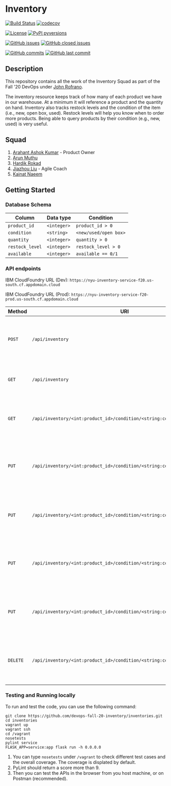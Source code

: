 # Inventory

[![Build Status](https://travis-ci.org/devops-fall-20-inventory/inventories.svg?branch=master)](https://travis-ci.org/devops-fall-20-inventory/inventories)
[![codecov](https://codecov.io/gh/devops-fall-20-inventory/inventories/branch/master/graph/badge.svg?token=WHT72OFUGH)](https://codecov.io/gh/devops-fall-20-inventory/inventories)

[![License](https://img.shields.io/badge/License-Apache%202.0-blue.svg)](https://opensource.org/licenses/Apache-2.0)
[![PyPI pyversions](https://img.shields.io/pypi/pyversions/ansicolortags.svg)](https://pypi.python.org/pypi/ansicolortags/)

[![GitHub issues](https://img.shields.io/github/issues/devops-fall-20-inventory/inventories)](https://github.com/devops-fall-20-inventory/inventories/issues)
[![GitHub closed issues](https://img.shields.io/github/issues-closed/devops-fall-20-inventory/inventories?color=g)](https://github.com/devops-fall-20-inventory/inventories/issues?q=is%3Aissue+is%3Aclosed)

[![GitHub commits](https://img.shields.io/github/commit-activity/m/devops-fall-20-inventory/inventories)](https://github.com/devops-fall-20-inventory/inventories/commits)
[![GitHub last commit](https://img.shields.io/github/last-commit/devops-fall-20-inventory/inventories?color=blue)](https://github.com/devops-fall-20-inventory/inventories/commit/master)

## Description
This repository contains all the work of the Inventory Squad as part of the Fall '20 DevOps under [John Rofrano](https://github.com/rofrano).

The inventory resource keeps track of how many of each product we have in our warehouse. At a minimum it will reference a product and the quantity on hand. Inventory also tracks restock levels and the condition of the item (i.e., new, open box, used). Restock levels will help you know when to order more products. Being able to query products by their condition (e.g., new, used) is very useful.

## Squad

1. [Arahant Ashok Kumar](https://github.com/arahant) - Product Owner
2. [Arun Muthu](https://github.com/arungithub9)
3. [Hardik Rokad](https://github.com/hardikr586)
4. [Jiazhou Liu](https://github.com/602071349) - Agile Coach
5. [Kainat Naeem](https://github.com/kainattnaeem)

## Getting Started

### Database Schema

| Column | Data type | Condition |
| --- | --- | --- |
| `product_id` | `<integer>` | `product_id > 0` |
| `condition` | `<string>` | `<new/used/open box>` |
| `quantity` | `<integer>` | `quantity > 0` |
| `restock_level` | `<integer>` | `restock_level > 0` |
| `available` | `<integer>` | `available == 0/1` |

### API endpoints

IBM CloudFoundry URL (Dev): `https://nyu-inventory-service-f20.us-south.cf.appdomain.cloud`

IBM CloudFoundry URL (Prod): `https://nyu-inventory-service-f20-prod.us-south.cf.appdomain.cloud`

| Method | URI | Description | Content-Type | Sample Payload |
| --- | --- | ------ | --- | ------- |
| `POST` | `/api/inventory` | Given the data body this creates an inventory record in the DB | application/json | ```{"product_id": 321,"condition": "new","available": 1,"quantity": 2,"restock_level": 1}``` |
| `GET` | `/api/inventory` | Returns a collection of all inventories in the DB | N/A | N/A |
| `GET` | `/api/inventory/<int:product_id>/condition/<string:condition>` | Returns the inventory record with the given `product_id` and `condition` | N/A | N/A |
| `PUT` | `/api/inventory/<int:product_id>/condition/<string:condition>` | Updates the inventory record with the given `product_id` and `condition` | application/json | ```{"available": 1,"quantity": 2,"restock_level": 1}``` |
| `PUT` | `/api/inventory/<int:product_id>/condition/<string:condition>/activate` | Given the `product_id` and `condition` this updates `available = 1` | N/A | N/A |
| `PUT` | `/api/inventory/<int:product_id>/condition/<string:condition>/deactivate` | Given the `product_id` and `condition` this updates `available = 0` | N/A | N/A |
| `PUT` | `/api/inventory/<int:product_id>/condition/<string:condition>/restock` | Given the `product_id`, `condition` and `amount` (body) this updates `quantity += amount` | application/json | `{"amount": 2}` |
| `DELETE` | `/api/inventory/<int:product_id>/condition/<string:condition>` | Given the `product_id` and `condition` this updates `available = 0` | N/A | N/A |

### Testing and Running locally

To run and test the code, you can use the following command:
```
git clone https://github.com/devops-fall-20-inventory/inventories.git
cd inventories
vagrant up
vagrant ssh
cd /vagrant
nosetests
pylint service
FLASK_APP=service:app flask run -h 0.0.0.0
```

1. You can type `nosetests` under `/vagrant` to check different test cases and the overall coverage. The coverage is displated by default.
2. PyLint should return a score more than 9.
3. Then you can test the APIs in the browser from you host machine, or on Postman (recommended).
